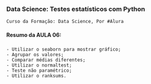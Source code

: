 ### Data Science: Testes estatísticos com Python
    Curso da Formação: Data Science, Por #Alura

#### Resumo da AULA 06:

###
    - Utilizar o seaborn para mostrar gráfico;
    - Agrupar os valores;
    - Comparar médias diferentes;
    - Utilizar o normaltest;
    - Teste não paramétrico;
    - Utilizar o ranksums.